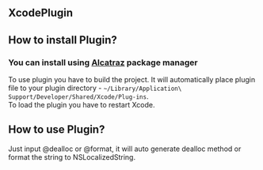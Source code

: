 <h2>XcodePlugin<h2>
<h2>How to install Plugin?</h2>
<h3>
<p>You can install using <a href="http://alcatraz.io">Alcatraz</a> package manager</p>
</h3>
<p>To use plugin you have to build the project. It will automatically place plugin file to your plugin directory - <code>~/Library/Application\ Support/Developer/Shared/Xcode/Plug-ins</code>.<br>
To load the plugin you have to restart Xcode.</p>
<h2>How to use Plugin?</h2>
<p>Just input @dealloc or @format, it will auto generate dealloc method or format the string to NSLocalizedString.</p>


